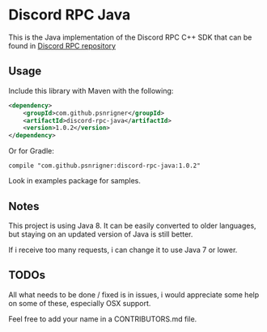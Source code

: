 # Discord RPC Java

This is the Java implementation of the Discord RPC C++ SDK that can be found in [Discord RPC repository](https://github.com/discordapp/discord-rpc)

## Usage

Include this library with Maven with the following:
```xml
<dependency>
    <groupId>com.github.psnrigner</groupId>
    <artifactId>discord-rpc-java</artifactId>
    <version>1.0.2</version>
</dependency>
```

Or for Gradle:
```
compile "com.github.psnrigner:discord-rpc-java:1.0.2"
```

Look in examples package for samples.

## Notes

This project is using Java 8. It can be easily converted to older languages, but staying on an updated version of Java is still better.

If i receive too many requests, i can change it to use Java 7 or lower.

## TODOs

All what needs to be done / fixed is in issues, i would appreciate some help on some of these, especially OSX support.

Feel free to add your name in a CONTRIBUTORS.md file.

